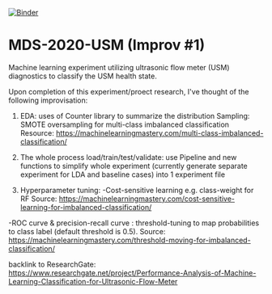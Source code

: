 [![Binder](https://mybinder.org/badge_logo.svg)](https://mybinder.org/v2/gh/smfirdaus/MDS-2020-USM/master?urlpath=lab)

# MDS-2020-USM (Improv #1)
Machine learning experiment utilizing ultrasonic flow meter (USM) diagnostics to classify the USM health state.

Upon completion of this experiment/proect research, I've thought of the following improvisation:

1. EDA: uses of Counter library to summarize the distribution
Sampling: SMOTE oversampling for multi-class imbalanced classification
Resource: https://machinelearningmastery.com/multi-class-imbalanced-classification/

2. The whole process load/train/test/validate: use Pipeline and new functions to simplify whole experiment (currently generate separate experiment for LDA and baseline cases) into 1 experiment file

3. Hyperparameter tuning:
-Cost-sensitive learning e.g. class-weight for RF
Source: https://machinelearningmastery.com/cost-sensitive-learning-for-imbalanced-classification/ 

-ROC curve & precision-recall curve : threshold-tuning to map probabilities to class label (default threshold is 0.5).
Source: https://machinelearningmastery.com/threshold-moving-for-imbalanced-classification/ 



backlink to ResearchGate: https://www.researchgate.net/project/Performance-Analysis-of-Machine-Learning-Classification-for-Ultrasonic-Flow-Meter
